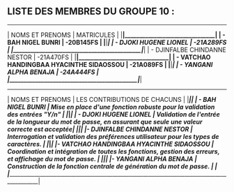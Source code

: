 LISTE DES MEMBRES DU GROUPE 10 : 
--------------------------------
 ____________________________________________________________________________
|     NOMS ET PRENOMS                        |       MATRICULES              |
|____________________________________________|_______________________________|
| - BAH NIGEL BUNRI                          | -20B145FS                     |
|____________________________________________|_______________________________|
| - DJOKI HUGENE LIONEL                      | -21A289FS                     |
|____________________________________________|_______________________________|
| - DJINFALBE CHINDANNE NESTOR               | -21A470FS                     |
|____________________________________________|_______________________________|
| - VATCHAO HANDINGBAA HYACINTHE SIDAOSSOU   | -21A089FS                     |
|____________________________________________|_______________________________|
| - YANGANI ALPHA BENAJA                     | -24A444FS                     |
|____________________________________________|_______________________________|

 ____________________________________________________________________________________________________________________________________________________________
|            NOMS ET PRENOMS                  |                                  LES CONTRIBUTIONS DE CHACUNS                                                |
|_____________________________________________|______________________________________________________________________________________________________________|
| - BAH NIGEL BUNRI                           |  Mise en place d'une fonction robuste pour la validation des entrées "Y/n"                                   |
|_____________________________________________|______________________________________________________________________________________________________________|
| - DJOKI HUGENE LIONEL                       | Validation de l'entrée de la longueur du mot de passe, en assurant que seule une valeur correcte est acceptée|
|_____________________________________________|______________________________________________________________________________________________________________|
|- DJINFALBE CHINDANNE NESTOR                 | Interrogation et validation des préférences utilisateur pour les types de caractères.                        | 
|_____________________________________________|______________________________________________________________________________________________________________|
|- VATCHAO HANDINGBAA HYACINTHE SIDAOSSOU     | Coordination et intégration de toutes les fonctions, gestion des erreurs, et affichage du mot de passe.      |
|_____________________________________________|______________________________________________________________________________________________________________|
|- YANGANI ALPHA BENAJA                       | Construction de la fonction centrale de génération du mot de passe.                                          |
|____________________________________________ |______________________________________________________________________________________________________________|
